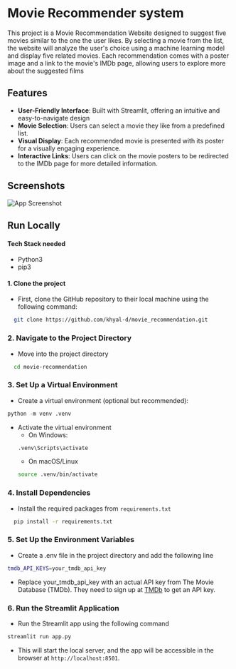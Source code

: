 
# Movie Recommender system

This project is a Movie Recommendation Website designed to suggest five movies similar to the one the user likes. By selecting a movie from the list, the website will analyze the user's choice using a machine learning model and display five related movies. Each recommendation comes with a poster image and a link to the movie's IMDb page, allowing users to explore more about the suggested films


## Features

- **User-Friendly Interface**: Built with Streamlit, offering an intuitive and easy-to-navigate design
- **Movie Selection**: Users can select a movie they like from a predefined list.
- **Visual Display**: Each recommended movie is presented with its poster for a visually engaging experience.
- **Interactive Links**: Users can click on the movie posters to be redirected to the IMDb page for more detailed information.


## Screenshots

![App Screenshot](https://github.com/user-attachments/assets/9a2a654d-8dff-46e9-a093-5a14861380ba)


## Run Locally

#### Tech Stack needed
- Python3
- pip3

#### 1. Clone the project
- First, clone the GitHub repository to their local machine using the following command:

```bash
  git clone https://github.com/khyal-d/movie_recommendation.git
```
### 2. Navigate to the Project Directory
- Move into the project directory
```bash
  cd movie-recommendation
```
### 3. Set Up a Virtual Environment
- Create a virtual environment (optional but recommended):
```python
python -m venv .venv
```
- Activate the virtual environment
    - On Windows:
    ```bash
    .venv\Scripts\activate
    ```
    - On macOS/Linux
    ```bash
    source .venv/bin/activate
    ```

### 4. Install Dependencies
- Install the required packages from `requirements.txt`

```bash
  pip install -r requirements.txt
```
### 5. Set Up the Environment Variables
- Create a .env file in the project directory and add the following line
```bash
tmdb_API_KEYS=your_tmdb_api_key
```
- Replace your_tmdb_api_key with an actual API key from The Movie Database (TMDb). They need to sign up at [TMDb](https://www.themoviedb.org/) to get an API key.

### 6. Run the Streamlit Application
- Run the Streamlit app using the following command
```python
streamlit run app.py
```

- This will start the local server, and the app will be accessible in the browser at `http://localhost:8501`.


